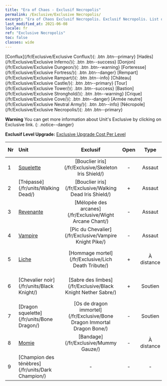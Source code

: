 ```yaml
---
title: "Era of Chaos - Exclusif Necropolis"
permalink: /Exclusive/Exclusive Necropolis/
excerpt: "Era of Chaos Exclusif Necropolis. Exclusif Necropolis. List of Exclusif Necropolis in Era of Chaos"
last_modified_at: 2021-06-08
locale: fr
ref: "Exclusive Necropolis"
toc: false
classes: wide
---
```

 [Conflux](/fr/Exclusive/Exclusive Conflux/){: .btn .btn--primary} [Hadès](/fr/Exclusive/Exclusive Inferno/){: .btn .btn--success} [Donjon](/fr/Exclusive/Exclusive Dungeon/){: .btn .btn--warning} [Forteresse](/fr/Exclusive/Exclusive Fortress/){: .btn .btn--danger} [Rempart](/fr/Exclusive/Exclusive Rampart/){: .btn .btn--info} [Château](/fr/Exclusive/Exclusive Castle/){: .btn .btn--primary} [Tour](/fr/Exclusive/Exclusive Tower/){: .btn .btn--success} [Bastion](/fr/Exclusive/Exclusive Stronghold/){: .btn .btn--warning} [Crique](/fr/Exclusive/Exclusive Cove/){: .btn .btn--danger} [Armée neutre](/fr/Exclusive/Exclusive Neutral Army/){: .btn .btn--info} [Nécropole](/fr/Exclusive/Exclusive Necropolis/){: .btn .btn--primary} 

**Warning** You can get more information about Unit's Exclusive by clicking on Exclusive link. 
{: .notice--danger}

 **Exclusif Level Upgrade:** [Exclusive Upgrade Cost Per Level](/Exclusive/ExclusiveUpgradeCostPerLevel/)

  | Nr |         Unit        | Exclusif | Open  |    Type   |  Item to Rank UP      |  Skin   |
  |:---|:--------------------|:-------------:|:-----:|:---------:|:---------------------:|:-------:|
  | 1  | [Squelette](/fr/units/Skeleton/) | [Bouclier iris](/fr/Exclusive/Skeleton Iris Shield/) | - | Assaut | [Jeton Bouclier iris](/ItemsFR/con_913/) | - |
  | 2  | [Trépassé](/fr/units/Walking Dead/) | [Bouclier iris](/fr/Exclusive/Walking Dead Iris Shield/) | + | Assaut | [Jeton Bouclier iris](/ItemsFR/con_913/) | - |
  | 3  | [Revenante](/fr/units/Wight/) | [Mélopée des arcanes](/fr/Exclusive/Wight Arcane Chant/) | - | Assaut | [Jeton Mélopée des arcanes](/ItemsFR/con_915/) | - |
  | 4  | [Vampire](/fr/units/Vampire/) | [Pic du Chevalier](/fr/Exclusive/Vampire Knight Pike/) | - | Assaut | [Jeton Pic du Chevalier](/ItemsFR/con_916/) | - |
  | 5  | [Liche](/fr/units/Lich/) | [Hommage mortel](/fr/Exclusive/Lich Death Tribute/) | + | À distance | [Jeton Hommage mortel](/ItemsFR/con_978/) | [Peau spéciale Hommage mortel](/ItemsFR/con_646/) |
  | 6  | [Chevalier noir](/fr/units/Black Knight/) | [Sabre des limbes](/fr/Exclusive/Black Knight Nether Sabre/) | + | Soutien | [Jeton Sabre des limbes](/ItemsFR/con_979/) | [Peau spéciale Sabre des limbes](/ItemsFR/con_647/) |
  | 7  | [Dragon squelette](/fr/units/Bone Dragon/) | [Os de dragon immortel](/fr/Exclusive/Bone Dragon Immortal Dragon Bone/) | - | Soutien | [Jeton Os de dragon immortel](/ItemsFR/con_980/) | [Peau spéciale Os de dragon immortel](/ItemsFR/con_648/) |
  | 8  | [Momie](/fr/units/Mummy/) | [Bandage](/fr/Exclusive/Mummy Gauze/) | - | À distance | [Jeton Bandage](/ItemsFR/con_981/) | [Skin spécial Bandage](/ItemsFR/con_649/) |
  | 9  | [Champion des ténèbres](/fr/units/Dark Champion/) | - | - | - | none | none |
